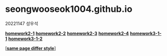 # seongwooseok1004.github.io

20221147 성우석

[**homework2-1**](https://seongwooseok1004.github.io/homework1.html)
[**homework2-2**](https://seongwooseok1004.github.io/homework2.html)
[**homework2-3**](https://seongwooseok1004.github.io/homework3.html)
[**homework2-4**](https://seongwooseok1004.github.io/homework4.html)
[**homework3-1-1**](https://seongwooseok1004.github.io/homework3-1-1.jpg)
[**homework3-1-2**](https://seongwooseok1004.github.io/homework3-1-2.jpg)

[[**same page differ style**]](https://seongwooseok1004.github.io/same%20page%20differ%20style.html)
